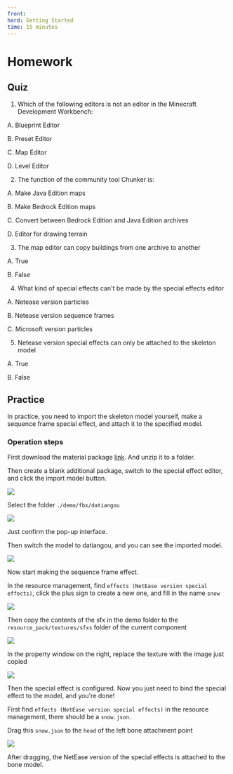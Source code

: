 ```yaml
--- 
front: 
hard: Getting Started 
time: 15 minutes 
--- 
```

# Homework 

## Quiz 

1. Which of the following editors is not an editor in the Minecraft Development Workbench: 

A. Blueprint Editor 

B. Preset Editor 

C. Map Editor 

D. Level Editor 

2. The function of the community tool Chunker is: 

A. Make Java Edition maps 

B. Make Bedrock Edition maps 

C. Convert between Bedrock Edition and Java Edition archives 

D. Editor for drawing terrain 

3. The map editor can copy buildings from one archive to another 

A. True 

B. False 

4. What kind of special effects can't be made by the special effects editor 

A. Netease version particles 

B. Netease version sequence frames 

C. Microsoft version particles 

5. Netease version special effects can only be attached to the skeleton model 

A. True 

B. False 




## Practice 

In practice, you need to import the skeleton model yourself, make a sequence frame special effect, and attach it to the specified model. 

### Operation steps 

First download the material package [link](https://x19.gdl.netease.com/demo.zip). And unzip it to a folder. 

Then create a blank additional package, switch to the special effect editor, and click the import model button. 

![](./images/16.png) 

Select the folder `./demo/fbx/datiangou` 

![](./images/17.png) 

Just confirm the pop-up interface. 

Then switch the model to datiangou, and you can see the imported model. 

![](./images/18.png) 

Now start making the sequence frame effect. 

In the resource management, find `effects (NetEase version special effects)`, click the plus sign to create a new one, and fill in the name `snow` 

![](./images/19.png) 

Then copy the contents of the sfx in the demo folder to the `resource_pack/textures/sfxs` folder of the current component 

![](./images/20.png) 

In the property window on the right, replace the texture with the image just copied 

![](./images/21.png) 

Then the special effect is configured. Now you just need to bind the special effect to the model, and you're done! 

First find `effects (NetEase version special effects)` in the resource management, there should be a `snow.json`. 

Drag this `snow.json` to the `head` of the left bone attachment point 

![](./images/22.gif) 

After dragging, the NetEase version of the special effects is attached to the bone model. 

